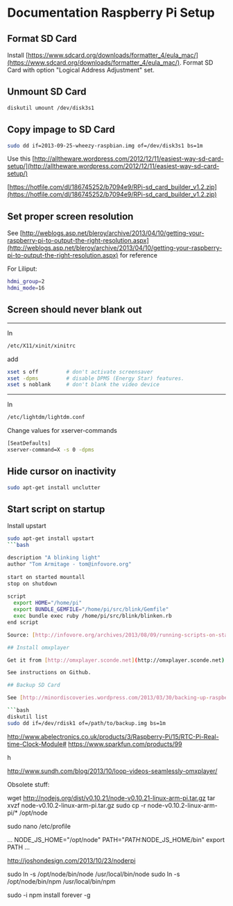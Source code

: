 # Documentation Raspberry Pi Setup

## Format SD Card

Install [https://www.sdcard.org/downloads/formatter_4/eula_mac/](https://www.sdcard.org/downloads/formatter_4/eula_mac/).
Format SD Card with option "Logical Address Adjustment" set.

## Unmount SD Card

```bash
diskutil umount /dev/disk3s1
```

## Copy impage to SD Card

```bash
sudo dd if=2013-09-25-wheezy-raspbian.img of=/dev/disk3s1 bs=1m
```

Use this [http://alltheware.wordpress.com/2012/12/11/easiest-way-sd-card-setup/](http://alltheware.wordpress.com/2012/12/11/easiest-way-sd-card-setup/)

[https://hotfile.com/dl/186745252/b7094e9/RPi-sd_card_builder_v1.2.zip](https://hotfile.com/dl/186745252/b7094e9/RPi-sd_card_builder_v1.2.zip)

## Set proper screen resolution

See [http://weblogs.asp.net/bleroy/archive/2013/04/10/getting-your-raspberry-pi-to-output-the-right-resolution.aspx](http://weblogs.asp.net/bleroy/archive/2013/04/10/getting-your-raspberry-pi-to-output-the-right-resolution.aspx) for reference

For Liliput:
```bash
hdmi_group=2
hdmi_mode=16
```

## Screen should never blank out

-----
In
```bash
/etc/X11/xinit/xinitrc
```

add
```bash
xset s off         # don't activate screensaver
xset -dpms         # disable DPMS (Energy Star) features.
xset s noblank     # don't blank the video device
```
-----

In
```bash
/etc/lightdm/lightdm.conf
```

Change values for xserver-commands
```bash
[SeatDefaults]
xserver-command=X -s 0 -dpms
```

## Hide cursor on inactivity
```bash
sudo apt-get install unclutter
```

## Start script on startup

Install upstart
```bash
sudo apt-get install upstart
```bash

description "A blinking light"
author "Tom Armitage - tom@infovore.org"
 
start on started mountall
stop on shutdown
 
script
  export HOME="/home/pi"
  export BUNDLE_GEMFILE="/home/pi/src/blink/Gemfile"
  exec bundle exec ruby /home/pi/src/blink/blinken.rb
end script

Source: [http://infovore.org/archives/2013/08/09/running-scripts-on-startup-with-your-raspberry-pi/](http://infovore.org/archives/2013/08/09/running-scripts-on-startup-with-your-raspberry-pi/)

## Install omxplayer

Get it from [http://omxplayer.sconde.net](http://omxplayer.sconde.net) as binary package.

See instructions on Github.

## Backup SD Card

See [http://minordiscoveries.wordpress.com/2013/03/30/backing-up-raspberry-pi-sd-card-on-mac-os-x/](http://minordiscoveries.wordpress.com/2013/03/30/backing-up-raspberry-pi-sd-card-on-mac-os-x/)

```bash
diskutil list
sudo dd if=/dev/rdisk1 of=/path/to/backup.img bs=1m
```


http://www.abelectronics.co.uk/products/3/Raspberry-Pi/15/RTC-Pi-Real-time-Clock-Module#
https://www.sparkfun.com/products/99

h

http://www.sundh.com/blog/2013/10/loop-videos-seamlessly-omxplayer/



Obsolete stuff:

wget http://nodejs.org/dist/v0.10.21/node-v0.10.21-linux-arm-pi.tar.gz
tar xvzf node-v0.10.2-linux-arm-pi.tar.gz
sudo cp -r node-v0.10.2-linux-arm-pi/* /opt/node

sudo nano /etc/profile

...
NODE_JS_HOME="/opt/node"
PATH="$PATH:$NODE_JS_HOME/bin"
export PATH
...


http://joshondesign.com/2013/10/23/noderpi


sudo ln -s /opt/node/bin/node /usr/local/bin/node
sudo ln -s /opt/node/bin/npm /usr/local/bin/npm

sudo -i npm install forever -g
